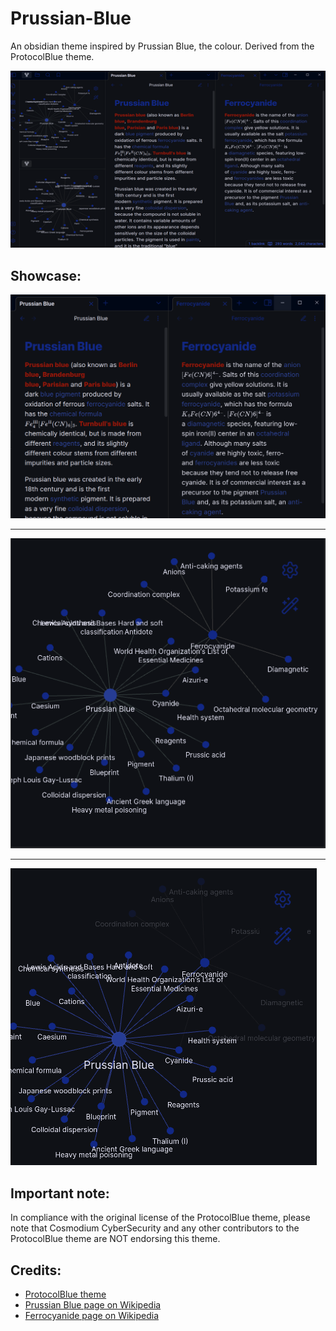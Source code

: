 # Prussian-Blue
An obsidian theme inspired by Prussian Blue, the colour. Derived from the ProtocolBlue theme.

![thumbnail](assets/thumbnail.png)

## Showcase:

![image1](assets/image1.png)

---

![image2](assets/image2.png)

---

![image3](assets/image3.png)

## Important note:
In compliance with the original license of the ProtocolBlue theme, please note that Cosmodium CyberSecurity and any other contributors to the ProtocolBlue theme are NOT endorsing this theme.

## Credits:
- [ProtocolBlue theme](https://github.com/PrettyBoyCosmo/ProtocolBlue)
- [Prussian Blue page on Wikipedia](https://en.wikipedia.org/wiki/Prussian_blue)
- [Ferrocyanide page on Wikipedia](https://en.wikipedia.org/wiki/Ferrocyanide)
